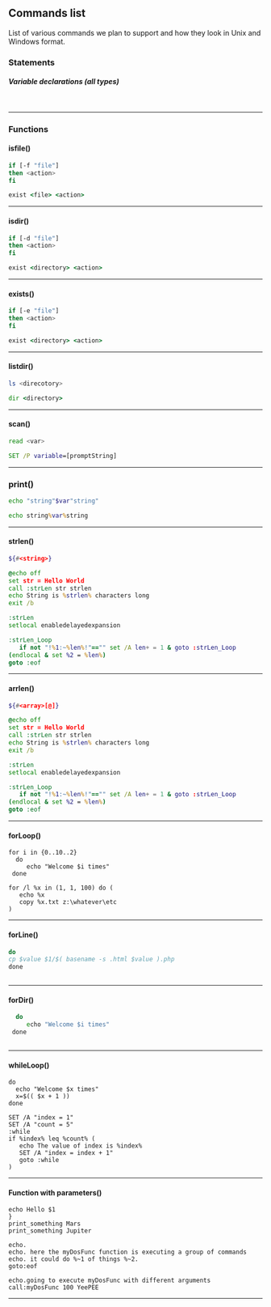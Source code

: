 ## Commands list

List of various commands we plan to support and how they look in Unix and Windows format.

### Statements

##### Variable declarations (all types)

```sh
```

```bat
```

----



### Functions

#### isfile()

```sh
if [-f "file"]
then <action>
fi
```

```bat
exist <file> <action>
```

-----

#### isdir()

```sh
if [-d "file"]
then <action>
fi
```

```bat
exist <directory> <action>
```

-----

#### exists()

```sh
if [-e "file"]
then <action>
fi
```

```bat
exist <directory> <action>
```

-----


#### listdir()

```sh
ls <direcotory>
```

```bat
dir <directory>
```

-----

#### scan()

```sh
read <var>
```

```bat
SET /P variable=[promptString]
```

-----

### print()

```sh
echo "string"$var"string"
```

```bat
echo string%var%string
```

-----

#### strlen()

```sh
${#<string>}
```

```bat
@echo off
set str = Hello World
call :strLen str strlen
echo String is %strlen% characters long
exit /b

:strLen
setlocal enabledelayedexpansion

:strLen_Loop
   if not "!%1:~%len%!"=="" set /A len+ = 1 & goto :strLen_Loop
(endlocal & set %2 = %len%)
goto :eof
```

-----


#### arrlen()

```sh
${#<array>[@]}
```

```bat
@echo off
set str = Hello World
call :strLen str strlen
echo String is %strlen% characters long
exit /b

:strLen
setlocal enabledelayedexpansion

:strLen_Loop
   if not "!%1:~%len%!"=="" set /A len+ = 1 & goto :strLen_Loop
(endlocal & set %2 = %len%)
goto :eof
```

-----


#### forLoop()

```{START..END..INCREMENT}
for i in {0..10..2}
  do 
     echo "Welcome $i times"
 done

```

```(START, INCREMENT, END)
for /l %x in (1, 1, 100) do (
   echo %x
   copy %x.txt z:\whatever\etc
)
```

-----


#### forLine()

```for value in $1/*.html
do
cp $value $1/$( basename -s .html $value ).php
done

```

```
```

-----



#### forDir()

```for i in {0..10..2}
  do 
     echo "Welcome $i times"
 done

```

```
```

-----


#### whileLoop()

```while [ $x -le 5 ]
do
  echo "Welcome $x times"
  x=$(( $x + 1 ))
done

```

```@echo off
SET /A "index = 1"
SET /A "count = 5"
:while
if %index% leq %count% (
   echo The value of index is %index%
   SET /A "index = index + 1"
   goto :while
)
```

-----

#### Function with parameters()

```print_something () {
echo Hello $1
}
print_something Mars
print_something Jupiter

```

```:myDosFunc    - here starts my function identified by it's label
echo.
echo. here the myDosFunc function is executing a group of commands
echo. it could do %~1 of things %~2.
goto:eof

echo.going to execute myDosFunc with different arguments
call:myDosFunc 100 YeePEE
```

-----
